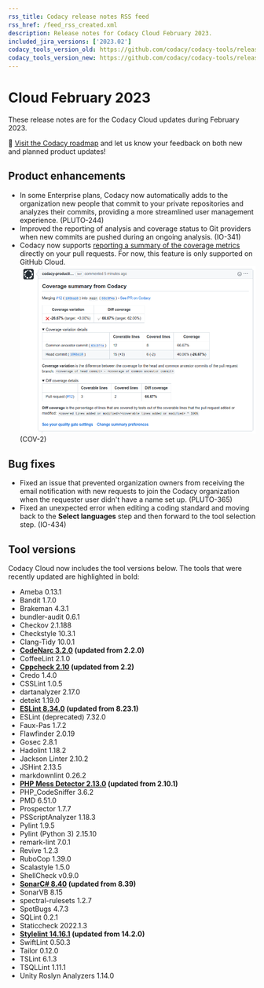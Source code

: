 ```yaml
---
rss_title: Codacy release notes RSS feed
rss_href: /feed_rss_created.xml
description: Release notes for Codacy Cloud February 2023.
included_jira_versions: ['2023.02']
codacy_tools_version_old: https://github.com/codacy/codacy-tools/releases/tag/6.7.76
codacy_tools_version_new: https://github.com/codacy/codacy-tools/releases/tag/6.7.116
---
```


# Cloud February 2023

These release notes are for the Codacy Cloud updates during February 2023.

📢 [Visit the Codacy roadmap](https://roadmap.codacy.com) and <span class="skip-vale">let us know</span> your feedback on both new and planned product updates!

<!--TODO Check these issues manually

Jira issues without release notes

Epics:
-   https://codacy.atlassian.net/browse/IO-437
-   https://codacy.atlassian.net/browse/IO-289
-   https://codacy.atlassian.net/browse/COV-168
-   https://codacy.atlassian.net/browse/COV-138
-   https://codacy.atlassian.net/browse/COV-110
-   https://codacy.atlassian.net/browse/COV-30
Bugs and Community Issues:
-   https://codacy.atlassian.net/browse/TS-261
-   https://codacy.atlassian.net/browse/TS-256
-   https://codacy.atlassian.net/browse/TS-251
-   https://codacy.atlassian.net/browse/TS-249
-   https://codacy.atlassian.net/browse/TS-242
-   https://codacy.atlassian.net/browse/TS-233
-   https://codacy.atlassian.net/browse/TS-224
-   https://codacy.atlassian.net/browse/TS-206
-   https://codacy.atlassian.net/browse/TS-148
-   https://codacy.atlassian.net/browse/IO-424
-   https://codacy.atlassian.net/browse/COV-188
-   https://codacy.atlassian.net/browse/COV-184
-   https://codacy.atlassian.net/browse/COV-181
-   https://codacy.atlassian.net/browse/COV-147

Jira issues with disabled release notes

Bugs and Community Issues:
-   https://codacy.atlassian.net/browse/TS-238
-   https://codacy.atlassian.net/browse/TS-237
-   https://codacy.atlassian.net/browse/TS-236
-   https://codacy.atlassian.net/browse/TS-234
-   https://codacy.atlassian.net/browse/TS-232
-   https://codacy.atlassian.net/browse/TS-230
-   https://codacy.atlassian.net/browse/TS-225
-   https://codacy.atlassian.net/browse/TS-217
-   https://codacy.atlassian.net/browse/TS-215
-   https://codacy.atlassian.net/browse/TS-208
-   https://codacy.atlassian.net/browse/TS-177
-   https://codacy.atlassian.net/browse/TS-156
-   https://codacy.atlassian.net/browse/TS-136
-   https://codacy.atlassian.net/browse/TS-94
-   https://codacy.atlassian.net/browse/TS-89
-   https://codacy.atlassian.net/browse/TS-82
-   https://codacy.atlassian.net/browse/TS-79
-   https://codacy.atlassian.net/browse/TS-71
-   https://codacy.atlassian.net/browse/TS-60
-   https://codacy.atlassian.net/browse/TS-54
-   https://codacy.atlassian.net/browse/TS-46
-   https://codacy.atlassian.net/browse/TS-42
-   https://codacy.atlassian.net/browse/TS-39
-   https://codacy.atlassian.net/browse/TS-31
-   https://codacy.atlassian.net/browse/IO-462
-   https://codacy.atlassian.net/browse/IO-460
-   https://codacy.atlassian.net/browse/IO-449
-   https://codacy.atlassian.net/browse/IO-426
-   https://codacy.atlassian.net/browse/IO-397
-   https://codacy.atlassian.net/browse/IO-355
-   https://codacy.atlassian.net/browse/IO-266
-   https://codacy.atlassian.net/browse/IO-207
-   https://codacy.atlassian.net/browse/IO-5
-   https://codacy.atlassian.net/browse/COV-210
-   https://codacy.atlassian.net/browse/COV-190
-   https://codacy.atlassian.net/browse/COV-189
-   https://codacy.atlassian.net/browse/COV-155
-->

## Product enhancements

-   In some Enterprise plans, Codacy now automatically adds to the organization new people that commit to your private repositories and analyzes their commits, providing a more streamlined user management experience. (PLUTO-244)
-   Improved the reporting of analysis and coverage status to Git providers when new commits are pushed during an ongoing analysis. (IO-341)
-   Codacy now supports [reporting a summary of the coverage metrics](../../repositories-configure/integrations/github-integration.md#enabling) directly on your pull requests. For now, this feature is only supported on GitHub Cloud. ![Coverage summary on GitHub](../images/cov-2.png) (COV-2)

## Bug fixes

-   Fixed an issue that prevented organization owners from receiving the email notification with new requests to join the Codacy organization when the requester user didn't have a name set up. (PLUTO-365)
-   Fixed an unexpected error when editing a coding standard and moving back to the **Select languages** step and then forward to the tool selection step. (IO-434)

## Tool versions

Codacy Cloud now includes the tool versions below. The tools that were recently updated are highlighted in bold:

-   Ameba 0.13.1
-   Bandit 1.7.0
-   Brakeman 4.3.1
-   bundler-audit 0.6.1
-   Checkov 2.1.188
-   Checkstyle 10.3.1
-   Clang-Tidy 10.0.1
-   **[CodeNarc 3.2.0](https://github.com/CodeNarc/CodeNarc/blob/master/CHANGELOG.md#version-320----jan-2023) (updated from 2.2.0)**
-   CoffeeLint 2.1.0
-   **[Cppcheck 2.10](https://github.com/danmar/cppcheck/releases/tag/2.10) (updated from 2.2)**
-   Credo 1.4.0
-   CSSLint 1.0.5
-   dartanalyzer 2.17.0
-   detekt 1.19.0
-   **[ESLint 8.34.0](https://github.com/eslint/eslint/releases/tag/v8.34.0) (updated from 8.23.1)**
-   ESLint (deprecated) 7.32.0
-   Faux-Pas 1.7.2
-   Flawfinder 2.0.19
-   Gosec 2.8.1
-   Hadolint 1.18.2
-   Jackson Linter 2.10.2
-   JSHint 2.13.5
-   markdownlint 0.26.2
-   **[PHP Mess Detector 2.13.0](https://github.com/phpmd/phpmd/releases/tag/2.13.0) (updated from 2.10.1)**
-   PHP_CodeSniffer 3.6.2
-   PMD 6.51.0
-   Prospector 1.7.7
-   PSScriptAnalyzer 1.18.3
-   Pylint 1.9.5
-   Pylint (Python 3) 2.15.10
-   remark-lint 7.0.1
-   Revive 1.2.3
-   RuboCop 1.39.0
-   Scalastyle 1.5.0
-   ShellCheck v0.9.0
-   **[SonarC# 8.40](https://github.com/SonarSource/sonar-dotnet/releases/tag/8.40.0.48530) (updated from 8.39)**
-   SonarVB 8.15
-   spectral-rulesets 1.2.7
-   SpotBugs 4.7.3
-   SQLint 0.2.1
-   Staticcheck 2022.1.3
-   **[Stylelint 14.16.1](https://github.com/stylelint/stylelint/releases/tag/14.16.1) (updated from 14.2.0)**
-   SwiftLint 0.50.3
-   Tailor 0.12.0
-   TSLint 6.1.3
-   TSQLLint 1.11.1
-   Unity Roslyn Analyzers 1.14.0
